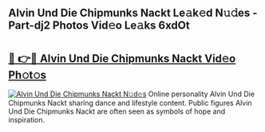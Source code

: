 ## Alvin Und Die Chipmunks Nackt Le𝚊k𝚎d N𝚞𝚍es - Part-dj2 Photos Vid𝚎o Le𝚊ks 6xdOt

# <h2><a href="http://fba5n93.evod.top/?m=Alvin+Und+Die+Chipmunks+Nackt">🔗 👉🔴 Alvin Und Die Chipmunks Nackt Vid𝚎o Ph𝚘t𝚘s</a></h2>

[![Alvin Und Die Chipmunks Nackt N𝚞d𝚎s](https://i.imgur.com/8V9OHl7.gif)](http://fba5n93.evod.top/?m=Alvin+Und+Die+Chipmunks+Nackt)
Online personality Alvin Und Die Chipmunks Nackt sharing dance and lifestyle content. Public figures Alvin Und Die Chipmunks Nackt are often seen as symbols of hope and inspiration. 
